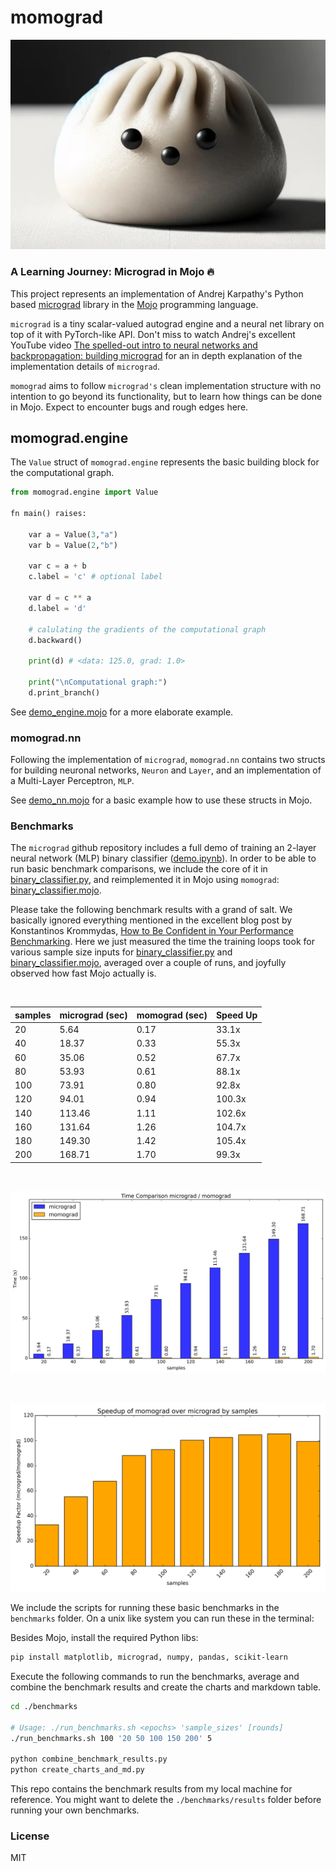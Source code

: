 # momograd

![''](/imgs/momograd.jpg)

### A Learning Journey: Micrograd in Mojo 🔥

This project represents an implementation of Andrej Karpathy's  Python based [micrograd](https://github.com/karpathy/micrograd) library in the [Mojo](https://docs.modular.com/mojo) programming language.

`micrograd` is a tiny scalar-valued autograd engine and a neural net library on top of it with PyTorch-like API. Don't miss to watch Andrej's excellent YouTube video [The spelled-out intro to neural networks and backpropagation: building micrograd](https://www.youtube.com/watch?v=VMj-3S1tku0) for an in depth explanation of the implementation details of `micrograd`.

 `momograd` aims to follow `micrograd's` clean implementation structure with no intention to go beyond its functionality, but to learn how things can be done in Mojo. Expect to encounter bugs and rough edges here.

## momograd.engine

The `Value` struct of `momograd.engine` represents the basic building block for the computational graph.

``` python
from momograd.engine import Value

fn main() raises:

    var a = Value(3,"a")
    var b = Value(2,"b")
    
    var c = a + b
    c.label = 'c' # optional label 

    var d = c ** a
    d.label = 'd'

    # calulating the gradients of the computational graph
    d.backward()

    print(d) # <data: 125.0, grad: 1.0>

    print("\nComputational graph:")
    d.print_branch() 
```

See [demo_engine.mojo](https://github.com/dorjeduck/momograd/blob/main/demo_engine.mojo) for a more elaborate example.

### momograd.nn

Following the implementation of `micrograd`, `momograd.nn` contains two structs for building neuronal networks, `Neuron` and `Layer`, and an implementation of a Multi-Layer Perceptron, `MLP`.

See [demo_nn.mojo](https://github.com/dorjeduck/momograd/blob/main/demo_nn.mojo) for a basic example how to use these structs in Mojo.

### Benchmarks

The `micrograd` github repository includes a full demo of training an 2-layer neural network (MLP) binary classifier
([demo.ipynb](https://github.com/karpathy/micrograd/blob/master/demo.ipynb)). In order to be able to run basic benchmark comparisons, we include the core of it in [binary_classifier.py](https://github.com/dorjeduck/momograd/blob/main/binary_classifier.py), and reimplemented it in Mojo using `momograd`: [binary_classifier.mojo](https://github.com/dorjeduck/momograd/blob/main/binary_classifier.mojo).

Please take the following benchmark results with a grand of salt. We basically ignored everything mentioned in the excellent blog post by Konstantinos Krommydas, [How to Be Confident in Your Performance Benchmarking](https://www.modular.com/blog/how-to-be-confident-in-your-performance-benchmarking). Here we just measured the time the training loops took for various sample size inputs for [binary_classifier.py](https://github.com/dorjeduck/momograd/blob/main/binary_classifier.py) and [binary_classifier.mojo](https://github.com/dorjeduck/momograd/blob/main/binary_classifier.mojo), averaged over a couple of runs, and joyfully observed how fast Mojo actually is.

&nbsp;

<div align="center">

| samples | micrograd (sec) | momograd (sec) | Speed Up |
|---------|---------------------------|-----------------------|----------|
| 20 | 5.64 | 0.17 | 33.1x |
| 40 | 18.37 | 0.33 | 55.3x |
| 60 | 35.06 | 0.52 | 67.7x |
| 80 | 53.93 | 0.61 | 88.1x |
| 100 | 73.91 | 0.80 | 92.8x |
| 120 | 94.01 | 0.94 | 100.3x |
| 140 | 113.46 | 1.11 | 102.6x |
| 160 | 131.64 | 1.26 | 104.7x |
| 180 | 149.30 | 1.42 | 105.4x |
| 200 | 168.71 | 1.70 | 99.3x |

&nbsp;

![''](/imgs/chart_time_comparison.png)

&nbsp;

![''](/imgs/chart_speedup_comparison.png)

</div>

We include the scripts for running these basic benchmarks in the `benchmarks` folder. On a unix like system you can run these in the terminal:

Besides Mojo, install the required Python libs:

```bash
pip install matplotlib, micrograd, numpy, pandas, scikit-learn
```

Execute the following commands to run the benchmarks, average and combine the benchmark results and create the charts and markdown table.

``` bash
cd ./benchmarks

# Usage: ./run_benchmarks.sh <epochs> 'sample_sizes' [rounds]
./run_benchmarks.sh 100 '20 50 100 150 200' 5

python combine_benchmark_results.py
python create_charts_and_md.py
```

This repo contains the benchmark results from my local machine for reference. You might want to delete the `./benchmarks/results` folder before running your own benchmarks.

### License

MIT
